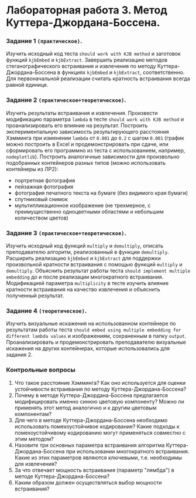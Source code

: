 # Лабораторная работа 3. Метод Куттера-Джордана-Боссена.

### Задание 1 `(практическое)`.

Изучить исходный код теста `should work with KJB method` и заготовок функций `kjbEmbed` и `kjbExtract`. Завершить реализацию методов стеганографического встраивания и извлечения по методу Куттера-Джордана-Боссена в функциях `kjbEmbed` и `kjbExtract`, соответственно. Для первоначальной реализации считать кратность встраивания всегда равной единице.

### Задание 2 `(практическое+теоретическое)`.

Изучить результаты встраивания и извлечения. Произвести модификацию параметра `lambda` в тесте `should work with KJB method` и проанализировать его влияние на результат. Построить экспериментальную зависимость результирующего расстояния Хэмминга при изменении `lambda` от `0.001` до `0.2` с шагом `0.001` (график можно построить в Excel и продемонстрировать при сдаче, или сформировать его программно из теста с использованием, например, `nodeplotlib`). Построить аналогичные зависимости для произвольно подобранных контейнеров разных типов (можно использовать контейнеры из ЛР2):

- портретная фотография
- пейзажная фотография
- фотография печатного текста на бумаге (без видимого края бумаги)
- спутниковый снимок
- мультипликационное изображение (не трехмерное, с преимущественно одноцветными областями и небольшим количеством цветов)

### Задание 3 `(практическое+теоретическое)`.

Изучить исходный код функций `multiply` и `demultiply`, описать преподавателю алгоритм, реализованный в функции `demultiply`. Расширить реализацию `kjbEmbed` и `kjbExtract` для поддержки произвольной кратности встраивания с помощью функций `multiply` и `demultiply`. Объяснить результат работы теста `should implement multiple embedding` до и после реализации многократного встраивания. Модификацией параметра `multiplicity` в тесте изучить влияние кратности встраивания на качество извлечения и объяснить полученный результат.

### Задание 4 `(теоретическое)`.

Изучить визуальные искажения на использованном контейнере по результатам работы теста `should embed using multiple embedding for different lambda values` и изображениям, сохраненным в папку `output`. Проанализировать и продемонстрировать преподавателю визуальные искажения на других контейнерах, которые использовались для задания 2.

### Контрольные вопросы

1. Что такое расстояние Хэмминга? Как оно используется для оценки устойчивости встраивания по методу Куттера-Джордана-Боссена?
2. Почему в методе Куттера-Джордана-Боссена предлагается модифицировать именно синюю цветовую компоненту? Можно ли применять этот метод аналогично и к другим цветовым компонентам?
3. Для чего в методе Куттера-Джордана-Боссена необходимо использовать помехоустойчивое кодирование? Какие подходы к помехоустойчивому кодированию могут применяться совместно с этим методом?
4. Назовите три основных параметра встраивания алгоритма Куттера-Джордана-Боссена при использовании многократного встраивания. Какие из этих параметров являются ключевыми, т.е. необходимы для извлечения?
5. За что отвечает мощность встраивания (параметр "лямбда") в методе Куттера-Джордана-Боссена?
6. Каким образом должен осуществляться выбор мощности встраивания?
